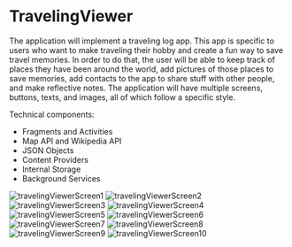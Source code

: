 # TravelingViewer
The application will implement a traveling log app. This app is specific to users who want to make traveling their hobby and create a fun way to save travel memories. In order to do that, the user will be able to keep track of places they have been around the world, add pictures of those places to save memories, add contacts to the app to share stuff with other people, and make reflective notes. The application will have multiple screens, buttons, texts, and images, all of which follow a specific style.

Technical components:
- Fragments and Activities
- Map API and Wikipedia API
- JSON Objects
- Content Providers
- Internal Storage
- Background Services

![travelingViewerScreen1](https://user-images.githubusercontent.com/103395794/179072179-51cefdc2-5422-4165-ba19-30e817ed843f.png)
![travelingViewerScreen2](https://user-images.githubusercontent.com/103395794/179072490-d5d7f412-efcc-45dc-9471-204f9868febe.png)
![travelingViewerScreen3](https://user-images.githubusercontent.com/103395794/179072630-027daf0d-9b3d-4840-ae9a-04e296012ad1.png)
![travelingViewerScreen4](https://user-images.githubusercontent.com/103395794/179073021-4490f49b-b6ff-4f98-87e2-d80cdf1a1d10.png)
![travelingViewerScreen5](https://user-images.githubusercontent.com/103395794/179073029-db5af634-d3d0-45f5-b848-c0795575986f.png)
![travelingViewerScreen6](https://user-images.githubusercontent.com/103395794/179073161-872332d5-69db-4914-8319-fddaa2b804c6.png)
![travelingViewerScreen7](https://user-images.githubusercontent.com/103395794/179073341-f7f1bdfa-b049-4563-bf62-56c78dfc634f.png)
![travelingViewerScreen8](https://user-images.githubusercontent.com/103395794/179073535-63e684f3-590f-48a3-ae8f-f39652344166.png)
![travelingViewerScreen9](https://user-images.githubusercontent.com/103395794/179073727-02ef9842-eeda-4de2-ad88-0b25386da79c.png)
![travelingViewerScreen10](https://user-images.githubusercontent.com/103395794/179073970-f69325dd-1b26-4dcc-9d2f-bf8a209e662b.png)



